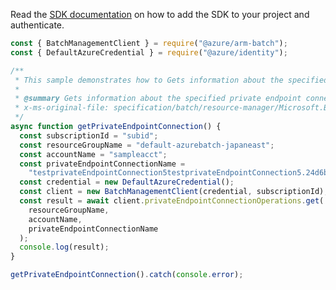 Read the [SDK documentation](https://github.com/Azure/azure-sdk-for-js/blob/%40azure%2Farm-batch_7.1.0/sdk/batch/arm-batch/README.md) on how to add the SDK to your project and authenticate.

```javascript
const { BatchManagementClient } = require("@azure/arm-batch");
const { DefaultAzureCredential } = require("@azure/identity");

/**
 * This sample demonstrates how to Gets information about the specified private endpoint connection.
 *
 * @summary Gets information about the specified private endpoint connection.
 * x-ms-original-file: specification/batch/resource-manager/Microsoft.Batch/stable/2022-01-01/examples/PrivateEndpointConnectionGet.json
 */
async function getPrivateEndpointConnection() {
  const subscriptionId = "subid";
  const resourceGroupName = "default-azurebatch-japaneast";
  const accountName = "sampleacct";
  const privateEndpointConnectionName =
    "testprivateEndpointConnection5testprivateEndpointConnection5.24d6b4b5-e65c-4330-bbe9-3a290d62f8e0";
  const credential = new DefaultAzureCredential();
  const client = new BatchManagementClient(credential, subscriptionId);
  const result = await client.privateEndpointConnectionOperations.get(
    resourceGroupName,
    accountName,
    privateEndpointConnectionName
  );
  console.log(result);
}

getPrivateEndpointConnection().catch(console.error);
```
